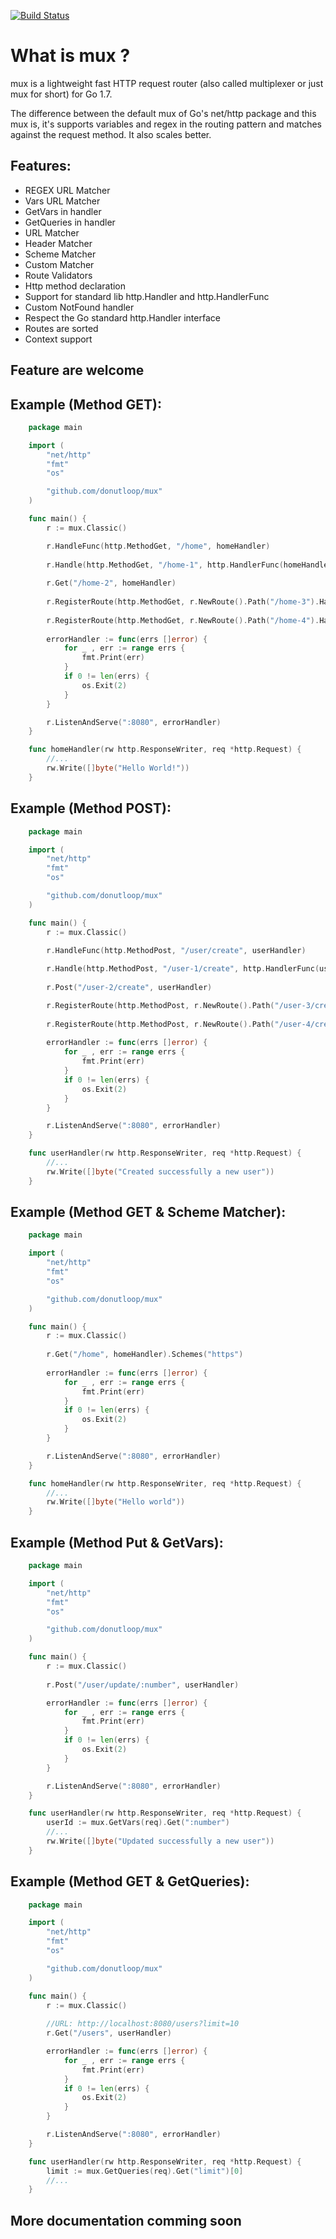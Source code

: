 [![Build Status](https://travis-ci.org/donutloop/mux.svg?branch=master)](https://travis-ci.org/donutloop/mux)

# What is mux ?

mux is a lightweight fast HTTP request router (also called multiplexer or just mux for short) for Go 1.7.

The difference between the default mux of Go's net/http package and this mux is,
it's supports variables and regex in the routing pattern and matches against the request method. It also scales better.

## Features:

* REGEX URL Matcher
* Vars URL Matcher
* GetVars in handler
* GetQueries in handler
* URL Matcher
* Header Matcher
* Scheme Matcher 
* Custom Matcher
* Route Validators 
* Http method declaration
* Support for standard lib http.Handler and http.HandlerFunc
* Custom NotFound handler
* Respect the Go standard http.Handler interface
* Routes are sorted
* Context support

## Feature are welcome

## Example (Method GET):

```go
    package main

    import (
        "net/http"
        "fmt"
        "os"

        "github.com/donutloop/mux"
    )

    func main() {
        r := mux.Classic()

        r.HandleFunc(http.MethodGet, "/home", homeHandler)
        
        r.Handle(http.MethodGet, "/home-1", http.HandlerFunc(homeHandler))
        
        r.Get("/home-2", homeHandler)
        
        r.RegisterRoute(http.MethodGet, r.NewRoute().Path("/home-3").HandlerFunc(homeHandler))
        
        r.RegisterRoute(http.MethodGet, r.NewRoute().Path("/home-4").Handler(http.HandlerFunc(homeHandler)))
        
    	errorHandler := func(errs []error) {
            for _ , err := range errs {
                fmt.Print(err)
            }
            if 0 != len(errs) {
                os.Exit(2)
            }
	    }

        r.ListenAndServe(":8080", errorHandler)
    }

    func homeHandler(rw http.ResponseWriter, req *http.Request) {
        //...
        rw.Write([]byte("Hello World!"))
    }
```

## Example (Method POST):

```go
    package main

    import (
        "net/http"
        "fmt"
        "os"

        "github.com/donutloop/mux"
    )

    func main() {
        r := mux.Classic()

        r.HandleFunc(http.MethodPost, "/user/create", userHandler)
        
        r.Handle(http.MethodPost, "/user-1/create", http.HandlerFunc(userHandler))
        
        r.Post("/user-2/create", userHandler)

        r.RegisterRoute(http.MethodPost, r.NewRoute().Path("/user-3/create").HandlerFunc(userHandler))
        
        r.RegisterRoute(http.MethodPost, r.NewRoute().Path("/user-4/create").Handler(http.HandlerFunc(userHandler)))
        
    	errorHandler := func(errs []error) {
            for _ , err := range errs {
                fmt.Print(err)
            }
            if 0 != len(errs) {
                os.Exit(2)
            }
	    }

        r.ListenAndServe(":8080", errorHandler)
    }

    func userHandler(rw http.ResponseWriter, req *http.Request) {
        //...
        rw.Write([]byte("Created successfully a new user"))
    }
```

## Example (Method GET & Scheme Matcher):

```go
    package main

    import (
        "net/http"
        "fmt"
        "os"

        "github.com/donutloop/mux"
    )

    func main() {
        r := mux.Classic()
        
        r.Get("/home", homeHandler).Schemes("https")
        
    	errorHandler := func(errs []error) {
            for _ , err := range errs {
                fmt.Print(err)
            }
            if 0 != len(errs) {
                os.Exit(2)
            }
	    }

        r.ListenAndServe(":8080", errorHandler)
    }

    func homeHandler(rw http.ResponseWriter, req *http.Request) {
        //...
        rw.Write([]byte("Hello world"))
    }
```
## Example (Method Put & GetVars):

```go
    package main

    import (
        "net/http"
        "fmt"
        "os"

        "github.com/donutloop/mux"
    )

    func main() {
        r := mux.Classic()
        
        r.Post("/user/update/:number", userHandler)

    	errorHandler := func(errs []error) {
            for _ , err := range errs {
                fmt.Print(err)
            }
            if 0 != len(errs) {
                os.Exit(2)
            }
	    }

        r.ListenAndServe(":8080", errorHandler)
    }

    func userHandler(rw http.ResponseWriter, req *http.Request) {
        userId := mux.GetVars(req).Get(":number")
        //...
        rw.Write([]byte("Updated successfully a new user"))
    }
```

## Example (Method GET & GetQueries):

```go
    package main

    import (
        "net/http"
        "fmt"
        "os"

        "github.com/donutloop/mux"
    )

    func main() {
        r := mux.Classic()
        
        //URL: http://localhost:8080/users?limit=10
        r.Get("/users", userHandler)

    	errorHandler := func(errs []error) {
            for _ , err := range errs {
                fmt.Print(err)
            }
            if 0 != len(errs) {
                os.Exit(2)
            }
	    }

        r.ListenAndServe(":8080", errorHandler)
    }

    func userHandler(rw http.ResponseWriter, req *http.Request) {
        limit := mux.GetQueries(req).Get("limit")[0]
        //...
    }
```
## More documentation comming soon